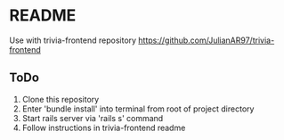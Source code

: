 # README

Use with trivia-frontend repository https://github.com/JulianAR97/trivia-frontend

## ToDo
1. Clone this repository
2. Enter 'bundle install' into terminal from root of project directory
3. Start rails server via 'rails s' command
4. Follow instructions in trivia-frontend readme

